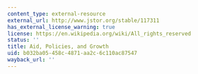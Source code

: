 ```yaml
---
content_type: external-resource
external_url: http://www.jstor.org/stable/117311
has_external_license_warning: true
license: https://en.wikipedia.org/wiki/All_rights_reserved
status: ''
title: Aid, Policies, and Growth
uid: b032ba05-458c-4871-aa2c-6c110ac87547
wayback_url: ''
---
```

